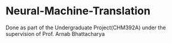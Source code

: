 # Neural-Machine-Translation
Done as part of the Undergraduate Project(CHM392A) under the supervision of Prof. Arnab Bhattacharya
